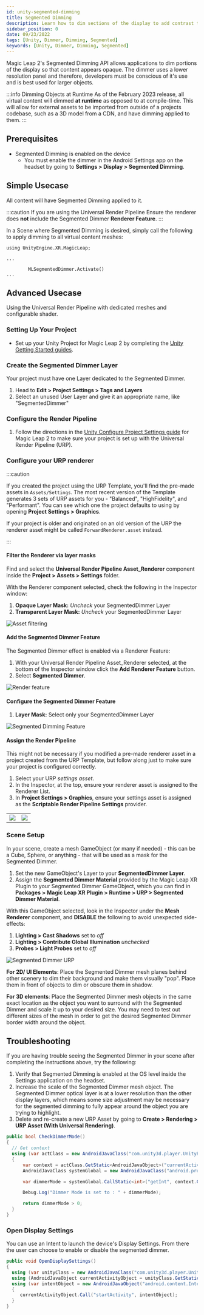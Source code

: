 ```yaml
---
id: unity-segmented-dimming
title: Segmented Dimming
description: Learn how to dim sections of the display to add contrast to certain objects. 
sidebar_position: 0
date: 09/23/2022
tags: [Unity, Dimmer, Dimming, Segmented]
keywords: [Unity, Dimmer, Dimming, Segmented]
---
```


Magic Leap 2's Segmented Dimming API allows applications to dim portions of the display so that content appears opaque. The dimmer uses a lower resolution panel and therefore, developers must be conscious of it's use and is best used for larger objects.

:::info Dimming Objects at Runtime
As of the February 2023 release, all virtual content will dimmed **at runtime** as opposed to at compile-time. This will allow for external assets to be imported from outside of a projects codebase, such as a 3D model from a CDN, and have dimming applied to them.
:::

## Prerequisites

- Segmented Dimming is enabled on the device
  - You must enable the dimmer in the Android Settings app on the headset by going to **Settings > Display > Segmented Dimming**.

## Simple Usecase

All content will have Segmented Dimming applied to it.

:::caution If you are using the Universal Render Pipeline
Ensure the renderer does **not** include the Segmented Dimmer **Renderer Feature**.
:::

In a Scene where Segmented Dimming is desired, simply call the following to apply dimming to all virtual content meshes:

```charp
using UnityEngine.XR.MagicLeap;

...

        MLSegmentedDimmer.Activate()
...
```

## Advanced Usecase

Using the Universal Render Pipeline with dedicated meshes and configurable shader.

### Setting Up Your Project

- Set up your Unity Project for Magic Leap 2 by completing the [Unity Getting Started guides](/versioned_docs/version-22-Mar-2023/guides/unity/getting-started/unity-getting-started.md).

### Create the Segmented Dimmer Layer

Your project must have one Layer dedicated to the Segmented Dimmer.

1. Head to **Edit > Project Settings > Tags and Layers**
2. Select an unused User Layer and give it an appropriate name, like "SegmentedDimmer"

### Configure the Render Pipeline

1. Follow the directions in the [Unity Configure Project Settings guide](/versioned_docs/version-22-Mar-2023/guides/unity/getting-started/configure-unity-settings.md) for Magic Leap 2 to make sure your project is set up with the Universal Render Pipeline (URP).

### Configure your URP renderer

:::caution

If you created the project using the URP Template, you'll find the pre-made assets in  `Assets/Settings`. The most recent version of the Template generates 3 sets of URP assets for you - "Balanced", "HighFidelity", and "Performant". You can see which one the project defaults to using by opening **Project Settings > Graphics**.

If your project is older and originated on an old version of the URP the renderer asset might be called `ForwardRenderer.asset` instead.

:::

#### Filter the Renderer via layer masks

Find and select the **Universal Render Pipeline Asset_Renderer** component inside the **Project > Assets > Settings** folder.

With the Renderer component selected, check the following in the Inspector window:

1. **Opaque Layer Mask:** _Uncheck_ your SegmentedDimmer Layer
2. **Transparent Layer Mask:** _Uncheck_ your SegmentedDimmer Layer

![Asset filtering](/img/unity/renderer-asset-filtering.png)

#### Add the Segmented Dimmer Feature

The Segmented Dimmer effect is enabled via a Renderer Feature:

1. With your Universal Render Pipeline Asset_Renderer selected, at the bottom of the Inspector window click the **Add Renderer Feature** button.
2. Select **Segmented Dimmer**.

![Render feature](/img/unity/render-feature-option.png)

#### Configure the Segmented Dimmer Feature

1. **Layer Mask:**  Select only your SegmentedDimmer Layer

![Segmented Dimming Feature](/img/unity/segmented-dimming-feature.png)

#### Assign the Render Pipeline

This might not be necessary if you modified a pre-made renderer asset in a project created from the URP Template, but follow along just to make sure your project is configured correctly.

1. Select your URP _settings asset_.
2. In the Inspector, at the top, ensure your renderer asset is assigned to the Renderer List.
3. In **Project Settings > Graphics**, ensure your settings asset is assigned as the **Scriptable Render Pipeline Settings** provider.

|  |  |
|---|---|
| ![](/img/unity/ml-render-pipeline-asset.png)| ![](/img/unity/ml-graphics-pipeline-settings.png) |

### Scene Setup

In your scene, create a mesh GameObject (or many if needed) - this can be a Cube, Sphere, or anything - that will be used as a mask for the Segmented Dimmer.

1. Set the new GameObject's Layer to your **SegmentedDimmer Layer**.
2. Assign the **Segmented Dimmer Material** provided by the Magic Leap XR Plugin to your Segmented Dimmer GameObject, which you can find in **Packages > Magic Leap XR Plugin > Runtime > URP > Segmented Dimmer Material**.

With this GameObject selected, look in the Inspector under the **Mesh Renderer** component, and **DISABLE** the following to avoid unexpected side-effects:

1. **Lighting > Cast Shadows** set to _off_
2. **Lighting > Contribute Global Illumination** _unchecked_
3. **Probes > Light Probes** set to _off_

![Segmented Dimmer URP](/img/unity/urp-segmented-dimmer.png)

**For 2D/ UI Elements**: Place the Segmented Dimmer mesh planes behind other scenery to dim their background and make them visually "pop". Place them in front of objects to dim or obscure them in shadow.

**For 3D elements**: Place the Segmented Dimmer mesh objects in the same exact location as the object you want to surround with the Segmented Dimmer and scale it up to your desired size. You may need to test out different sizes of the mesh in order to get the desired Segmented Dimmer border width around the object.

## Troubleshooting

If you are having trouble seeing the Segmented Dimmer in your scene after completing the instructions above, try the following:

1. Verify that Segmented Dimming is enabled at the OS level inside the Settings application on the headset.
2. Increase the scale of the Segmented Dimmer mesh object. The Segmented Dimmer optical layer is at a lower resolution than the other display layers, which means some size adjustment may be necessary for the segmented dimming to fully appear around the object you are trying to highlight.
3. Delete and re-create a new URP Asset by going to **Create > Rendering > URP Asset (With Universal Rendering)**.

```csharp
public bool CheckDimmerMode()
{
  // Get context
  using (var actClass = new AndroidJavaClass("com.unity3d.player.UnityPlayer"))
  {
      var context = actClass.GetStatic<AndroidJavaObject>("currentActivity");
      AndroidJavaClass systemGlobal = new AndroidJavaClass("android.provider.Settings$System");

      var dimmerMode = systemGlobal.CallStatic<int>("getInt", context.Call<AndroidJavaObject>("getContentResolver"), "is_segmented_dimmer_enabled");

      Debug.Log("Dimmer Mode is set to : " + dimmerMode);

      return dimmerMode > 0;
  }
}
```

### Open Display Settings

You can use an Intent to launch the device's Display Settings. From there the user can choose to enable or disable the segmented dimmer.

```csharp
public void OpenDisplaySettings()
{
  using (var unityClass = new AndroidJavaClass("com.unity3d.player.UnityPlayer"))
  using (AndroidJavaObject currentActivityObject = unityClass.GetStatic<AndroidJavaObject>("currentActivity"))
  using (var intentObject = new AndroidJavaObject("android.content.Intent", "android.settings.DISPLAY_SETTINGS"))
  {
     currentActivityObject.Call("startActivity", intentObject);
  }
}
```

